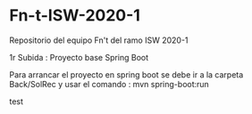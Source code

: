 # Fn-t-ISW-2020-1
Repositorio del equipo Fn't del ramo ISW 2020-1

1r Subida : Proyecto base Spring Boot 

Para arrancar el proyecto en spring boot se debe ir a la carpeta Back/SolRec y usar el comando : mvn spring-boot:run

test